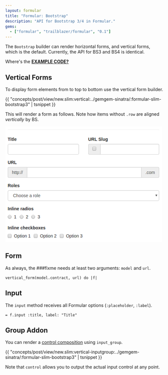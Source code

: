 ```yaml
---
layout: formular
title: "Formular: Bootstrap"
description: "API for Bootstrap 3/4 in Formular."
gems:
  - ["formular", "trailblazer/formular", "0.1"]
---
```


The `Bootstrap` builder can render horizontal forms, and vertical forms, which is the default. Currently, the API for BS3 and BS4 is identical.

<i class="fa fa-download" aria-hidden="true"></i> Where's the [**EXAMPLE CODE?**](https://github.com/apotonick/gemgem-sinatra/blob/formular-slim-bootstrap3/concepts/post/view/new.slim)

## Vertical Forms

To display form elements from to top to bottom use the vertical form builder.

{{ "concepts/post/view/new.slim:vertical:../gemgem-sinatra/:formular-slim-bootstrap3" | tsnippet }}

This will render a form as follows. Note how items without `.row` are aligned *vertically* by BS.

<img src="/images/formular/bs3-vertical.png">

## Form

As always, the ###fixme needs at least two arguments: `model` and `url`.

    vertical_form(model.contract, url) do |f|

## Input

The `input` method receives all Formular options (`:placeholder`, `:label`).

    = f.input :title, label: "Title"

## Group Addon

You can render a [control composition](http://getbootstrap.com/components/#input-groups-basic) using `input_group`.

{{ "concepts/post/view/new.slim:vertical-inputgroup:../gemgem-sinatra/:formular-slim-bootstrap3" | tsnippet }}

Note that `control` allows you to output the actual input control at any point.
